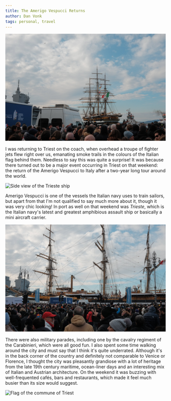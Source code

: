 ```yaml
---
title: The Amerigo Vespucci Returns
author: Dan Vonk
tags: personal, travel
---
```


![The sailing ship returning](/images/DSCF8603.JPG "Amerigo Vespucci being towed back into port.")

I was returning to Triest on the coach, when overhead a troupe of fighter jets
flew right over us, emanating smoke trails in the colours of the Italian flag
behind them. Needless to say this was quite a surprise! It was because there
turned out to be a major event occurring in Triest on that weekend: the return of
the Amerigo Vespucci to Italy after a two-year long tour around the world.

<!--more-->

![Side view of the Trieste ship](/images/DSCF8586.JPG "The sailing ship in front of
Trieste, Italy's not-quite aicraft carrier and most modern vessel.")

Amerigo Vespucci is one of the vessels the Italian navy uses to train sailors, but apart
from that I'm not qualified to say much more about it, though it was very chic looking! In
port as well on that weekend was _Trieste_, which is the Italian navy's latest
and greatest amphibious assault ship or basically a mini aircraft carrier.

![Crowds in front of the sailing ship](/images/DSCF8631.JPG "Crowds gather to watch Amerigo Vespucci return to harbour.")

There were also military parades, including one by the cavalry regiment of the
Carabinieri, which were all good fun. I also spent some time walking around the
city and must say that I think it's quite underrated. Although it's in the back corner of the
country and definitely not comparable to Venice or Florence, I thought the city
was pleasantly grandiose with a lot of heritage from the late 19th century maritime, ocean-liner
days and an interesting mix of Italian and Austrian architecture. On the weekend
it was buzzing with well-frequented cafés, bars and restaurants, which made it
feel much busier than its size would suggest.

![Flag of the commune of Triest](/images/DSCF8610.JPG "Flags raised in the Piazza
Unità d'Italia.")




